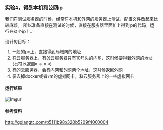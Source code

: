 ### 实验4，得到本机和公网ip
我们在测试服务器的时候，经常在本机和外网的服务器上测试，配置文件改起来比较麻烦。
所以准备直接在测试的时候，直接在服务器里面加上得到ip的代码，运行在这个ip上。

设计的目标：
 1. 一般的pc上，直接得到局域网的地址
 2. 在云服务器上，有的云服务器只有10开头的内网，这时候要得到外网的地址(也可以返回`0.0.0.0`)
 3. 有的云服务器，会有内网和外网两个地址，这时候返回外网
 4. 要去掉docker或者vm的虚拟网卡，和云服务器上的一些虚拟网卡

#### 运行结果
![Imgur](http://i.imgur.com/BQTsQnC.png)

#### 参考资料
http://golangtc.com/t/5111b98b320b5209f4000004

